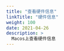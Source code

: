 ```yaml
---
title: "查看硬件信息"
linkTitle: "硬件信息"
weight: 100
date: 2021-04-26
description: >
  Macos上查看硬件信息
---
```




